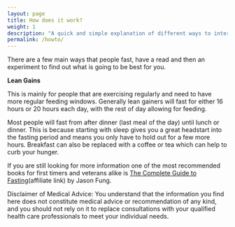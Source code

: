```yaml
---
layout: page
title: How does it work?
weight: 1
description: "A quick and simple explanation of different ways to intermittently fast."
permalink: /howto/
---
```


There are a few main ways that people fast, have a read and then an experiment to find out what is going to be best for you.

**Lean Gains**

This is mainly for people that are exercising regularly and need to have more regular feeding windows. Generally lean gainers will fast for either 16 hours or 20 hours each day, with the rest of day allowing for feeding.

Most people will fast from after dinner (last meal of the day) until lunch or dinner. This is because starting with sleep gives you a great headstart into the fasting period and means you only have to hold out for a few more hours. Breakfast can also be replaced with a coffee or tea which can help to curb your hunger.



If you are still looking for more information one of the most recommended books for first timers and veterans alike is [The Complete Guide to Fasting](http://amzn.to/2jSer7v)(affiliate link) by Jason Fung.

<p class="message">
Disclaimer of Medical Advice: You understand that the information you find here does not constitute medical advice or recommendation of any kind, and you should not rely on it to replace consultations with your qualified health care professionals to meet your individual needs.
</p>

